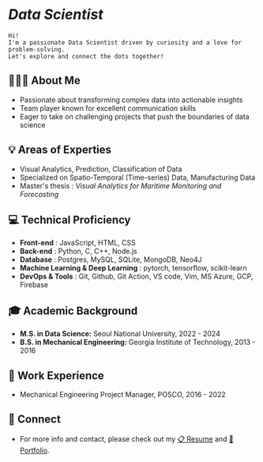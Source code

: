 # ***Data Scientist***

```
Hi!
I'm a passionate Data Scientist driven by curiosity and a love for problem-solving.
Let's explore and connect the dots together!
```

## **👩🏻‍💻 About Me**
- Passionate about transforming complex data into actionable insights
- Team player known for excellent communication skills
- Eager to take on challenging projects that push the boundaries of data science

## **💡 Areas of Experties**
- Visual Analytics, Prediction, Classification of Data
- Specialized on Spatio-Temporal (Time-series) Data, Manufacturing Data
- Master's thesis : *Visual Analytics for Maritime Monitoring and Forecasting*

## **💻 Technical Proficiency**
- **Front-end** : JavaScript, HTML, CSS
- **Back-end** : Python, C, C++, Node.js
- **Database** : Postgres, MySQL, SQLite, MongoDB, Neo4J
- **Machine Learning & Deep Learning** : pytorch, tensorflow, scikit-learn
- **DevOps & Tools** : Git, Github, Git Action, VS code, Vim, MS Azure, GCP, Firebase

## **🎓 Academic Background**
- **M.S. in Data Science:** Seoul National University, 2022 - 2024
- **B.S. in Mechanical Engineering:** Georgia Institute of Technology, 2013 - 2016 

## **💼 Work Experience**
- Mechanical Engineering Project Manager, POSCO, 2016 - 2022

## **📣 Connect**
- For more info and contact, please check out my [📋 Resume](https://minwl.github.io/resume.html) and [📂 Portfolio](https://minwl.github.io/portfolio.html).


